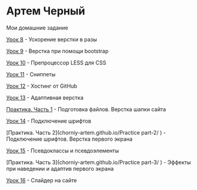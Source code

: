 # Артем Черный
Мои домашние задание

[Урок 8](chorniy-artem.github.io/lesson_8/ "Дз урок 8") - Ускорение верстки в разы

[Урок 9](chorniy-artem.github.io/lesson_9/ "Дз урок 9") - Верстка при помощи bootstrap

[Урок 10](chorniy-artem.github.io/lesson_10/ "Дз урок 10") - Препроцессор LESS для CSS

[Урок 11](chorniy-artem.github.io/lesson_11/ "Дз урок 11") - Сниппеты

[Урок 12](chorniy-artem.github.io/lesson_12/ "Дз урок 12") - Хостинг от GitHub

[Урок 13](chorniy-artem.github.io/lesson_13/ "Дз урок 13") - Адаптивная верстка

[Практика. Часть 1](chorniy-artem.github.io/Practice/ ) - Подготовка файлов. Верстка шапки сайта

[Урок 14](chorniy-artem.github.io/lesson_14/ "Дз урок 14") - Подключение шрифтов

[Практика. Часть 2](chorniy-artem.github.io/Practice part-2/ ) - Подключение шрифтов. Верстка первого экрана

[Урок 15](chorniy-artem.github.io/lesson_15/ "Дз урок 15") - Псевдоклассы и псевдоэлементы

[Практика. Часть 3](chorniy-artem.github.io/Practice part-3/ ) - Эффекты при наведении и адаптив первого экрана

[Урок 16](chorniy-artem.github.io/lesson_16/ "Дз урок 16") - Слайдер на сайте

